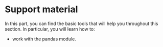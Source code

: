# Support material

In this part, you can find the basic tools that will help you throughout this section. In particular, you will learn how to:
* work with the pandas module.
